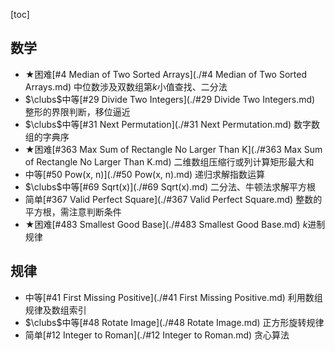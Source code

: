 [toc]

## 数学

* $\bigstar$困难[#4 Median of Two Sorted Arrays](./#4 Median of Two Sorted Arrays.md)    中位数涉及双数组第$k$小值查找、二分法
* $\clubs$中等[#29 Divide Two Integers](./#29 Divide Two Integers.md)    整形的界限判断，移位逼近
* $\clubs$中等[#31 Next Permutation](./#31 Next Permutation.md)    数字数组的字典序
* $\bigstar$困难[#363 Max Sum of Rectangle No Larger Than K](./#363 Max Sum of Rectangle No Larger Than K.md)    二维数组压缩行或列计算矩形最大和
* 中等[#50 Pow(x, n)](./#50 Pow(x, n).md)    递归求解指数运算
* $\clubs$中等[#69 Sqrt(x)](./#69 Sqrt(x).md)    二分法、牛顿法求解平方根
* 简单[#367 Valid Perfect Square](./#367 Valid Perfect Square.md)    整数的平方根，需注意判断条件
* $\bigstar$困难[#483 Smallest Good Base](./#483 Smallest Good Base.md)    $k$进制规律

## 规律

* 中等[#41 First Missing Positive](./#41 First Missing Positive.md)    利用数组规律及数组索引
* $\clubs$中等[#48 Rotate Image](./#48 Rotate Image.md)    正方形旋转规律
* 简单[#12 Integer to Roman](./#12 Integer to Roman.md)    贪心算法